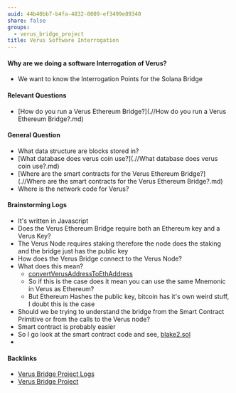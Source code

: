 ```yaml
---
uuid: 44b40bb7-b4fa-4832-8009-ef3499e89340
share: false
groups:
  - verus_bridge_project
title: Verus Software Interrogation
---
```

#### Why are we doing a software Interrogation of Verus?

* We want to know the Interrogation Points for the Solana Bridge

#### Relevant Questions

* [How do you run a Verus Ethereum Bridge?](.//How do you run a Verus Ethereum Bridge?.md)

#### General Question

* What data structure are blocks stored in?
* [What database does verus coin use?](.//What database does verus coin use?.md)
* [Where are the smart contracts for the Verus Ethereum Bridge?](.//Where are the smart contracts for the Verus Ethereum Bridge?.md)
* Where is the network code for Verus?

#### Brainstorming Logs

* It's written in Javascript
* Does the Verus Ethereum Bridge require both an Ethereum key and a Verus Key?
* The Verus Node requires staking therefore the node does the staking and the bridge just has the public key
* How does the Verus Bridge connect to the Verus Node?
* What does this mean?
	* [convertVerusAddressToEthAddress](https://github.com/monkins1010/Verusbridgekeeper/blob/main/utils.js#L80C7-L80C38)
	* So if this is the case does it mean you can use the same Mnemonic in Verus as Ethereum?
	* But Ethereum Hashes the public key, bitcoin has it's own weird stuff, I doubt this is the case
* Should we be trying to understand the bridge from the Smart Contract Primitive or from the calls to the Verus node?
* Smart contract is probably easier
* So I go look at the smart contract code and see, [blake2.sol](https://github.com/VerusCoin/Verus-Ethereum-Contracts/blob/main/contracts/MMR/Blake2b.sol)
*

#### Backlinks

* [Verus Bridge Project Logs](/eccf17c8-6f7a-4e49-b944-c22d8094bca0)
* [Verus Bridge Project](/fb7feedf-7aa9-4572-9ba5-c442f1046b7a)